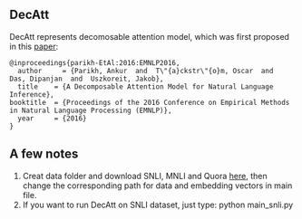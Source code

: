 ## DecAtt
DecAtt represents decomosable attention model, which was first proposed in this [paper](https://arxiv.org/pdf/1606.01933v1.pdf):
	
	@inproceedings{parikh-EtAl:2016:EMNLP2016,
	  author     = {Parikh, Ankur  and  T\"{a}ckstr\"{o}m, Oscar  and  Das, Dipanjan  and  Uszkoreit, Jakob},
  	  title    = {A Decomposable Attention Model for Natural Language Inference},
  	booktitle  = {Proceedings of the 2016 Conference on Empirical Methods in Natural Language Processing (EMNLP)},
  	  year     = {2016}
  	} 
  
## A few notes
1. Creat data folder and download SNLI, MNLI and Quora [here](https://drive.google.com/drive/folders/1h4PnoST3MdqEdRfRKpBe-JlxzKIYvv-F?usp=sharing), then change the corresponding path for data and embedding vectors in main file.
2. If you want to run DecAtt on SNLI dataset, just type: python main_snli.py
